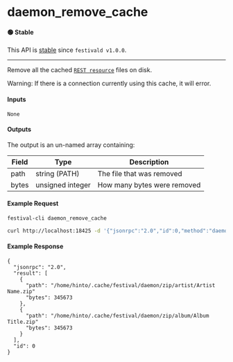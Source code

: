 # daemon_remove_cache

#### 🟢 Stable
This API is [stable](/api-stability/marker.md) since `festivald v1.0.0`.

---

Remove all the cached [`REST resource`](/rest/rest.md) files on disk.

Warning: If there is a connection currently using this cache, it will error.

#### Inputs
`None`

#### Outputs
The output is an un-named array containing:

| Field | Type             | Description |
|-------|------------------|-------------|
| path  | string (PATH)    | The file that was removed
| bytes | unsigned integer | How many bytes were removed

#### Example Request
```bash
festival-cli daemon_remove_cache
```
```bash
curl http://localhost:18425 -d '{"jsonrpc":"2.0","id":0,"method":"daemon_remove_cache"}'
```

#### Example Response
```
{
  "jsonrpc": "2.0",
  "result": [
    {
      "path": "/home/hinto/.cache/festival/daemon/zip/artist/Artist Name.zip"
      "bytes": 345673
    },
    {
      "path": "/home/hinto/.cache/festival/daemon/zip/album/Album Title.zip"
      "bytes": 345673
    }
  ],
  "id": 0
}
```
